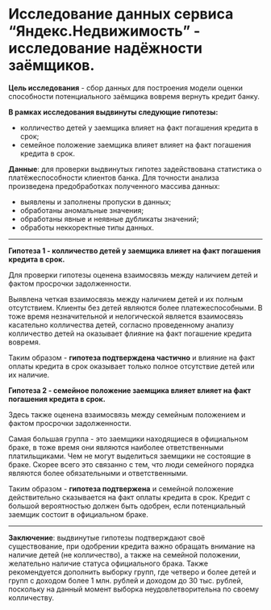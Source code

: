 # Исследование данных сервиса “Яндекс.Недвижимость” - исследование надёжности заёмщиков.
**Цель исследования** - сбор данных для построения модели оценки способности потенциального заёмщика вовремя вернуть кредит банку.

**В рамках исследования выдвинуты следующие гипотезы:**
- колличество детей у заемщика влияет на факт погашения кредита в срок;
- семейное положение заемщика влияет влияет на факт погашения кредита в срок.

**Данные**: для проверки выдвинутых гипотез задействована статистика о платёжеспособности клиентов банка. Для точности анализа произведена предобработках полученного массива данных:
- выявлены и заполнены пропуски в данных;
- обработаны аномальные значения;
- обработаны явные и неявные дубликаты значений;
- обработы неккоректные типы данных.
---
**Гипотеза 1 - колличество детей у заемщика влияет на факт погашения кредита в срок.**

Для проверки гипотезы оценена взаимосвязь между наличием детей и фактом просрочки задолженности.

Выявлена четкая взаимосвязь между наличием детей и их полным отсутствием. Клиенты без детей являются более платежеспособными. В тоже время незначительной и нелогической является взаимосвязь касательно колличества детей, согласно проведенному анализу колличество детей на оказывает флияние на факт погашение кредита вовремя.

Таким образом - **гипотеза подтверждена частично** и влияние на факт оплаты кредита в срок оказывает только полное отсутствие детей или их наличие. 

**Гипотеза 2 - семейное положение заемщика влияет влияет на факт погашения кредита в срок.**

Здесь также оценена взаимосвязь между семейным положением и фактом просрочки задолженности.

Самая большая группа - это заемщики находящиеся в официальном браке, в тоже время они являются наиболее ответственными платильщиками. Чем не могут выделиться заемщики не состоящие в браке. Скорее всего это связанно с тем, что люди семейного порядка являются более обязательными и ответственными. 

Таким образом - **гипотеза подтвержена** и семейной положение действительно сказывается на факт оплаты кредита в срок. Кредит с большой вероятностью должен быть одобрен, если потенциальный заемщик состоит в официальном браке. 

---
**Заключение**: выдвинутые гипотезы подтверждают своё существование, при одобрении кредита важно обращать внимание на наличие детей (не колличество), а также на семейной положении, желательно наличие статуса официального брака. Также рекомендуется дополнить выборку  групп, где четверо и более детей и групп с доходом более 1 млн. рублей и доходом до 30 тыс. рублей, поскольку на данный момент выборка неудовлетворительна по своему колличеству.  
